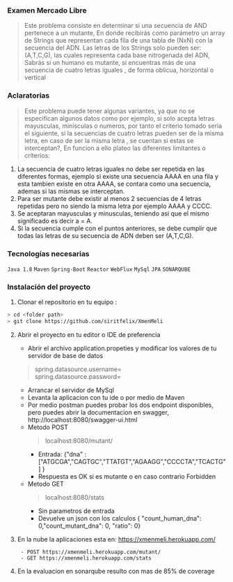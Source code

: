 ### Examen Mercado Libre
> Este problema consiste en determinar si una secuencia de AND pertenece a un mutante, En donde recibirás como parámetro un array de Strings que representan cada fila de una tabla
de (NxN) con la secuencia del ADN. Las letras de los Strings solo pueden ser: (A,T,C,G), las cuales representa cada base nitrogenada del ADN, Sabrás si un humano es mutante, si encuentras más de una secuencia de cuatro letras
iguales , de forma oblicua, horizontal o vertical

### Aclaratorias
> Este problema puede tener algunas variantes, ya que no se especifican algunos datos como por ejemplo, si solo acepta letras mayusculas, minisculas o numeros, por tanto el criterio tomado seria el siguiente, si la secuencias de cuatro letras pueden ser de la misma letra, en caso de ser la misma letra , se cuentan si estas se interceptan?, En funcion a ello plateo las diferentes limitantes o criterios:
 
 1. La secuencia de cuatro letras iguales no debe ser repetida en las diferentes formas, ejemplo si existe una secuencia AAAA en una fila y esta tambien existe en otra AAAA, se contara como una secuencia, ademas si las mismas se interceptan.
 2. Para ser mutante debe existir al menos 2 secuencias de 4 letras repetidas pero no siendo la misma letra por ejemplo AAAA y CCCC.
 3. Se aceptaran mayusculas y minusculas, teniendo asi que el mismo significado es decir a = A.
 4. Si la secuencia cumple con el puntos anteriores, se debe cumplir que todas las letras de su secuencia de ADN deben ser (A,T,C,G).

### Tecnologías necesarias
`Java 1.8` `Maven` `Spring-Boot` `Reactor` `WebFlux` `MySql` `JPA` `SONARQUBE`
### Instalación del proyecto
1. Clonar el repositorio en tu equipo :
```sh
> cd <folder path>
> git clone https://github.com/siritfelix/XmenMeli
```
2. Abrir el proyecto en tu editor o IDE de preferencia
    * Abrir el archivo application.propeties y modificar los valores de tu servidor de base de datos
    >spring.datasource.username=   
     spring.datasource.password=
    * Arrancar el servidor de MySql
    * Levanta la aplicacion con tu ide o por medio de Maven
    * Por medio postman puedes probar los dos endpoint disponibles, pero puedes abrir la documentacion en swagger, http://localhost:8080/swagger-ui.html
    * Metodo POST 
        > localhost:8080/mutant/
        - Entrada: {"dna" : ["ATGCGA","CAGTGC","TTATGT","AGAAGG","CCCCTA","TCACTG"] }
        - Respuesta es OK si es mutante o en caso contrario Forbidden
    * Metodo GET
        > localhost:8080/stats
        - Sin parametros de entrada
        - Devuelve un json con los calculos  { "count_human_dna": 0,"count_mutant_dna": 0, "ratio": 0}

3. En la nube la aplicaciones esta en: https://xmenmeli.herokuapp.com/ 

        - POST https://xmenmeli.herokuapp.com/mutant/
        - GET https://xmenmeli.herokuapp.com/stats
        
4. En la evaluacion en sonarqube resulto con mas de 85% de coverage
